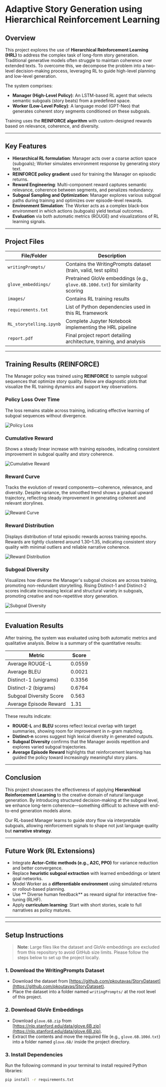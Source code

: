 # Adaptive Story Generation using Hierarchical Reinforcement Learning

##  Overview

This project explores the use of **Hierarchical Reinforcement Learning (HRL)** to address the complex task of long-form story generation. Traditional generative models often struggle to maintain coherence over extended texts. To overcome this, we decompose the problem into a two-level decision-making process, leveraging RL to guide high-level planning and low-level generation.

The system comprises:

- **Manager (High-Level Policy)**: An LSTM-based RL agent that selects semantic subgoals (story beats) from a predefined space.
- **Worker (Low-Level Policy)**: A language model (GPT-Neo) that generates coherent story segments conditioned on these subgoals.

Training uses the **REINFORCE algorithm** with custom-designed rewards based on relevance, coherence, and diversity.

---

##  Key Features

- **Hierarchical RL formulation**: Manager acts over a coarse action space (subgoals); Worker simulates environment response by generating story text.
- **REINFORCE policy gradient** used for training the Manager on episodic returns.
- **Reward Engineering**: Multi-component reward captures semantic relevance, coherence between segments, and penalizes redundancy.
- **Subgoal Sampling and Optimization**: Manager explores various subgoal paths during training and optimizes over episode-level rewards.
- **Environment Simulation**: The Worker acts as a complex black-box environment in which actions (subgoals) yield textual outcomes.
- **Evaluation** via both automatic metrics (ROUGE) and visualizations of RL learning signals.

---

## Project Files

| File/Folder            | Description                                                                     |
|------------------------|---------------------------------------------------------------------------------|
| `writingPrompts/`      | Contains the WritingPrompts dataset (train, valid, test splits)                 |
| `glove_embeddings/`    | Pretrained GloVe embeddings (e.g., `glove.6B.100d.txt`) for similarity scoring  |
| `images/`              | Contains RL training results                                                    |
| `requirements.txt`     | List of Python dependencies used in this RL framework                           |
| `RL_storytelling.ipynb`| Complete Jupyter Notebook implementing the HRL pipeline                         |
| `report.pdf`           | Final project report detailing architecture, training, and analysis             |

---

##  Training Results (REINFORCE)

The Manager policy was trained using **REINFORCE** to sample subgoal sequences that optimize story quality. Below are diagnostic plots that visualize the RL training dynamics and support key observations.

###  Policy Loss Over Time
The loss remains stable across training, indicating effective learning of subgoal sequences without divergence.

![Policy Loss](images/policy_loss.png)

### Cumulative Reward
 Shows a steady linear increase with training episodes, indicating consistent improvement in subgoal quality and story coherence.

![Cumulative Reward](images/cumulative_reward.png)

###  Reward Curve
Tracks the evolution of reward components—coherence, relevance, and diversity.
Despite variance, the smoothed trend shows a gradual upward trajectory, reflecting steady improvement in generating coherent and relevant storylines.

![Reward Curve](images/reward_curve.png)

###  Reward Distribution
Displays distribution of total episodic rewards across training epochs.
Rewards are tightly clustered around 1.30–1.35, indicating consistent story quality with minimal outliers and reliable narrative coherence.

![Reward Distribution](images/reward_distribution.png)

###  Subgoal Diversity
Visualizes how diverse the Manager's subgoal choices are across training, promoting non-redundant storytelling.
Rising Distinct-1 and Distinct-2 scores indicate increasing lexical and structural variety in subgoals, promoting creative and non-repetitive story generation.

![Subgoal Diversity](images/subgoal_diversity.png)


---

##  Evaluation Results

After training, the system was evaluated using both automatic metrics and qualitative analysis. Below is a summary of the quantitative results:

| **Metric**                  | **Score** |
|-----------------------------|-----------|
| Average ROUGE-L             | 0.0559    |
| Average BLEU                | 0.0021    |
| Distinct-1 (unigrams)       | 0.3356    |
| Distinct-2 (bigrams)        | 0.6764    |
| Subgoal Diversity Score     | 0.563     |
| Average Episode Reward      | 1.31      |

These results indicate:

- **ROUGE-L** and **BLEU** scores reflect lexical overlap with target summaries, showing room for improvement in n-gram matching.
- **Distinct-n** scores suggest high lexical diversity in generated outputs.
- **Subgoal Diversity** confirms that the Manager avoids repetition and explores varied subgoal trajectories.
- **Average Episode Reward** highlights that reinforcement learning has guided the policy toward increasingly meaningful story plans.


---

##  Conclusion

This project showcases the effectiveness of applying **Hierarchical Reinforcement Learning** to the creative domain of natural language generation. By introducing structured decision-making at the subgoal level, we enhance long-term coherence—something difficult to achieve with end-to-end generation models alone.

Our RL-based Manager learns to guide story flow via interpretable subgoals, allowing reinforcement signals to shape not just language quality but **narrative strategy**.

---

##  Future Work (RL Extensions)

- Integrate **Actor-Critic methods (e.g., A2C, PPO)** for variance reduction and better convergence.
- Replace **heuristic subgoal extraction** with learned embeddings or latent goal networks.
- Model Worker as a **differentiable environment** using simulated returns or rollout-based planning.
- Use ** Diverse human feedback** as reward signal for interactive fine-tuning (RLHF).
- Apply **curriculum learning**: Start with short stories, scale to full narratives as policy matures.


---
---

##  Setup Instructions

>  **Note**: Large files like the dataset and GloVe embeddings are excluded from this repository to avoid GitHub size limits. Please follow the steps below to set up the project locally.

### 1. Download the WritingPrompts Dataset

- Download the dataset from [https://github.com/pkoutavas/StoryDataset](https://github.com/pkoutavas/StoryDataset).
- Place the dataset into a folder named `writingPrompts/` at the root level of this project.

### 2. Download GloVe Embeddings

- Download `glove.6B.zip` from [https://nlp.stanford.edu/data/glove.6B.zip](https://nlp.stanford.edu/data/glove.6B.zip).
- Extract the contents and move the required file (e.g., `glove.6B.100d.txt`) into a folder named `glove.6B/` inside the project directory.

### 3. Install Dependencies

Run the following command in your terminal to install required Python libraries:

```bash
pip install -r requirements.txt
